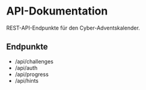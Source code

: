 # API-Dokumentation

REST-API-Endpunkte für den Cyber-Adventskalender.

## Endpunkte

- /api/challenges
- /api/auth
- /api/progress
- /api/hints
